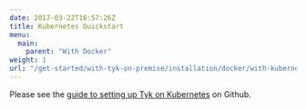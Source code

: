 ```yaml
---
date: 2017-03-22T16:57:26Z
title: Kubernetes Quickstart
menu:
  main:
    parent: "With Docker"
weight: 1
url: "/get-started/with-tyk-on-premise/installation/docker/with-kubernetes"
---
```


Please see the [guide to setting up Tyk on Kubernetes][1] on Github.

[1]: https://github.com/TykTechnologies/tyk-kubernetes

